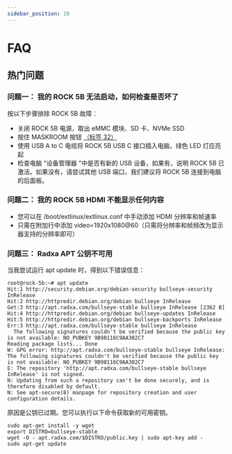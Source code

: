 ```yaml
---
sidebar_position: 10
---
```


# FAQ

## 热门问题

### 问题一： 我的 ROCK 5B 无法启动，如何检查是否坏了

按以下步骤排除 ROCK 5B 故障：

* 关闭 ROCK 5B 电源，取出 eMMC 模块、SD 卡、NVMe SSD
* 按住 MASKROOM 按钮 [（标签 32）](./hardware-design/hardware-interface)
* 使用 USB A to C 电缆将 ROCK 5B USB C 接口插入电脑，绿色 LED 灯应亮起
* 检查电脑 "设备管理器 "中是否有新的 USB 设备，如果有，说明 ROCK 5B 已激活。如果没有，请尝试其他 USB 端口，我们建议将 ROCK 5B 连接到电脑的后面板。

### 问题二： 我的 ROCK 5B HDMI 不能显示任何内容

* 您可以在 /boot/extlinux/extlinux.conf 中手动添加 HDMI 分辨率和帧速率
* 只需在附加行中添加 video=1920x1080@60（只需将分辨率和帧频改为显示器支持的分辨率即可）

### 问题三： Radxa APT 公钥不可用

当我尝试运行 apt update 时，得到以下错误信息：

```
root@rock-5b:~# apt update
Hit:1 http://security.debian.org/debian-security bullseye-security InRelease   
Hit:2 http://httpredir.debian.org/debian bullseye InRelease                    
Get:3 http://apt.radxa.com/bullseye-stable bullseye InRelease [2362 B]
Hit:4 http://httpredir.debian.org/debian bullseye-updates InRelease
Hit:5 http://httpredir.debian.org/debian bullseye-backports InRelease
Err:3 http://apt.radxa.com/bullseye-stable bullseye InRelease
  The following signatures couldn't be verified because the public key is not available: NO_PUBKEY 9B98116C9AA302C7
Reading package lists... Done
W: GPG error: http://apt.radxa.com/bullseye-stable bullseye InRelease: The following signatures couldn't be verified because the public key is not available: NO_PUBKEY 9B98116C9AA302C7
E: The repository 'http://apt.radxa.com/bullseye-stable bullseye InRelease' is not signed.
N: Updating from such a repository can't be done securely, and is therefore disabled by default.
N: See apt-secure(8) manpage for repository creation and user configuration details.
```

原因是公钥已过期。您可以执行以下命令获取新的可用密钥。

```
sudo apt-get install -y wget
export DISTRO=bullseye-stable
wget -O - apt.radxa.com/$DISTRO/public.key | sudo apt-key add -
sudo apt-get update
```

